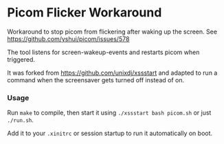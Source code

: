 # Picom Flicker Workaround

Workaround to stop picom from flickering after waking up the screen.
See <https://github.com/yshui/picom/issues/578>

The tool listens for screen-wakeup-events and restarts picom when triggered.

It was forked from <https://github.com/unixdj/xssstart> and adapted to run a command when the screensaver gets turned off instead of on.


### Usage

Run `make` to compile, then start it using `./xssstart bash picom.sh` or just `./run.sh`.

Add it to your `.xinitrc` or session startup to run it automatically on boot.
